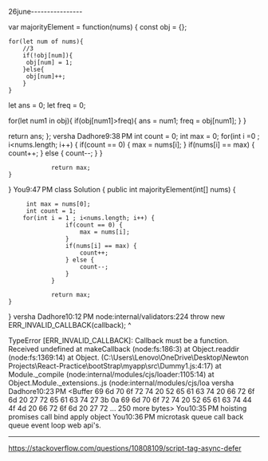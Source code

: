 26june----------------


var majorityElement = function(nums) {
    const obj = {};

    for(let num of nums){
        //3 
        if(!obj[num]){
         obj[num] = 1;
        }else{
         obj[num]++;
        }
    }

  let ans = 0;
  let freq = 0;

  for(let num1 in obj){
      if(obj[num1]>freq){
          ans  = num1;
          freq = obj[num1];
      }
  }

  return ans;
};
versha Dadhore9:38 PM
int count = 0;
                int max = 0;
				for(int i =0 ; i<nums.length; i++) {
					if(count == 0) {
						max = nums[i];
					}
					if(nums[i] == max) {
						count++;
					} else {
						count--;
					}
				}

				return max;
    }
}
You9:47 PM
class Solution {
    public int majorityElement(int[] nums) {
       
         int max = nums[0];
         int count = 1;
		for(int i = 1 ; i<nums.length; i++) {
					if(count == 0) {
						max = nums[i];
					}
					if(nums[i] == max) {
						count++;
					} else {
						count--;
					}
				}

				return max;
    }
}
versha Dadhore10:12 PM
node:internal/validators:224
    throw new ERR_INVALID_CALLBACK(callback);
    ^

TypeError [ERR_INVALID_CALLBACK]: Callback must be a function. Received undefined
    at makeCallback (node:fs:186:3)
    at Object.readdir (node:fs:1369:14)
    at Object.<anonymous> (C:\Users\Lenovo\OneDrive\Desktop\Newton Projects\React-Practice\bootStrap\myapp\src\Dummy1.js:4:17)
    at Module._compile (node:internal/modules/cjs/loader:1105:14)
    at Object.Module._extensions..js (node:internal/modules/cjs/loa
versha Dadhore10:23 PM
<Buffer 69 6d 70 6f 72 74 20 52 65 61 63 74 20 66 72 6f 6d 20 27 72 65 61 63 74 27 3b 0a 69 6d 70 6f 72 74 20 52 65 61 63 74 44 4f 4d 20 66 72 6f 6d 20 27 72 ... 250 more bytes>
You10:35 PM
hoisting
promises
call bind apply
object
You10:36 PM
microtask queue call back queue event loop web api's.


-------------


https://stackoverflow.com/questions/10808109/script-tag-async-defer